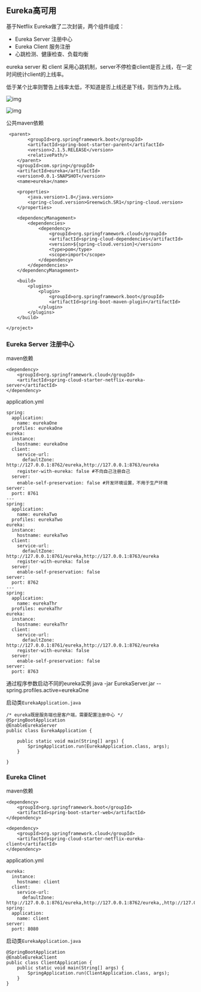 ## Eureka高可用

基于Netflix Eureka做了二次封装，两个组件组成：

* Eureka Server 注册中心
* Eureka Client 服务注册
* 心跳检测、健康检查、负载均衡

eureka server 和 client 采用心跳机制，server不停检查client是否上线，在一定时间统计client的上线率。

低于某个比率则警告上线率太低，不知道是否上线还是下线，则当作为上线。

![img](../eureka/hign.png)

![img](hign.png)

公共maven依赖

     <parent>
            <groupId>org.springframework.boot</groupId>
            <artifactId>spring-boot-starter-parent</artifactId>
            <version>2.1.5.RELEASE</version>
            <relativePath/>
        </parent>
        <groupId>com.spring</groupId>
        <artifactId>eureka</artifactId>
        <version>0.0.1-SNAPSHOT</version>
        <name>eureka</name>
    
        <properties>
            <java.version>1.8</java.version>
            <spring-cloud.version>Greenwich.SR1</spring-cloud.version>
        </properties>
    
        <dependencyManagement>
            <dependencies>
                <dependency>
                    <groupId>org.springframework.cloud</groupId>
                    <artifactId>spring-cloud-dependencies</artifactId>
                    <version>${spring-cloud.version}</version>
                    <type>pom</type>
                    <scope>import</scope>
                </dependency>
            </dependencies>
        </dependencyManagement>
    
        <build>
            <plugins>
                <plugin>
                    <groupId>org.springframework.boot</groupId>
                    <artifactId>spring-boot-maven-plugin</artifactId>
                </plugin>
            </plugins>
        </build>
    
    </project>

### Eureka Server 注册中心

maven依赖

    <dependency>
        <groupId>org.springframework.cloud</groupId>
        <artifactId>spring-cloud-starter-netflix-eureka-server</artifactId>
    </dependency>

application.yml

    spring:
      application:
        name: eurekaOne
      profiles: eurekaOne
    eureka:
      instance:
        hostname: eurekaOne
      client:
        service-url:
          defaultZone: http://127.0.0.1:8762/eureka,http://127.0.0.1:8763/eureka
        register-with-eureka: false #不向自己注册自己
      server:
        enable-self-preservation: false #开发环境设置，不用于生产环境
    server:
      port: 8761
    ---
    spring:
      application:
        name: eurekaTwo
      profiles: eurekaTwo
    eureka:
      instance:
        hostname: eurekaTwo
      client:
        service-url:
          defaultZone: http://127.0.0.1:8761/eureka,http://127.0.0.1:8763/eureka
        register-with-eureka: false
      server:
        enable-self-preservation: false
    server:
      port: 8762
    ---
    spring:
      application:
        name: eurekaThr
      profiles: eurekaThr
    eureka:
      instance:
        hostname: eurekaThr
      client:
        service-url:
          defaultZone: http://127.0.0.1:8761/eureka,http://127.0.0.1:8762/eureka
        register-with-eureka: false
      server:
        enable-self-preservation: false
    server:
      port: 8763
    
通过程序参数启动不同的eureka实例  java -jar EurekaServer.jar --spring.profiles.active=eurekaOne

启动类`EurekaApplication.java`

    /* eureka既是服务端也是客户端，需要配置注册中心 */
    @SpringBootApplication
    @EnableEurekaServer
    public class EurekaApplication {
    
        public static void main(String[] args) {
            SpringApplication.run(EurekaApplication.class, args);
        }
    
    }

### Eureka Clinet 

maven依赖

    <dependency>
        <groupId>org.springframework.boot</groupId>
        <artifactId>spring-boot-starter-web</artifactId>
    </dependency>
    
    <dependency>
        <groupId>org.springframework.cloud</groupId>
        <artifactId>spring-cloud-starter-netflix-eureka-client</artifactId>
    </dependency>

application.yml

    eureka:
      instance:
        hostname: client
      client:
        service-url:
          defaultZone: http://127.0.0.1:8761/eureka,http://127.0.0.1:8762/eureka,,http://127.0.0.1:8763/eureka
    spring:
      application:
        name: client
    server:
      port: 8080
      
启动类`EurekaApplication.java`

    @SpringBootApplication
    @EnableEurekaClient
    public class ClientApplication {
        public static void main(String[] args) {
            SpringApplication.run(ClientApplication.class, args);
        }
    }
